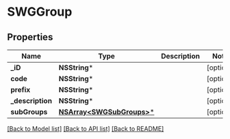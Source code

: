 # SWGGroup

## Properties
Name | Type | Description | Notes
------------ | ------------- | ------------- | -------------
**_iD** | **NSString*** |  | [optional] 
**code** | **NSString*** |  | [optional] 
**prefix** | **NSString*** |  | [optional] 
**_description** | **NSString*** |  | [optional] 
**subGroups** | [**NSArray&lt;SWGSubGroups&gt;***](SWGSubGroups.md) |  | [optional] 

[[Back to Model list]](../README.md#documentation-for-models) [[Back to API list]](../README.md#documentation-for-api-endpoints) [[Back to README]](../README.md)


